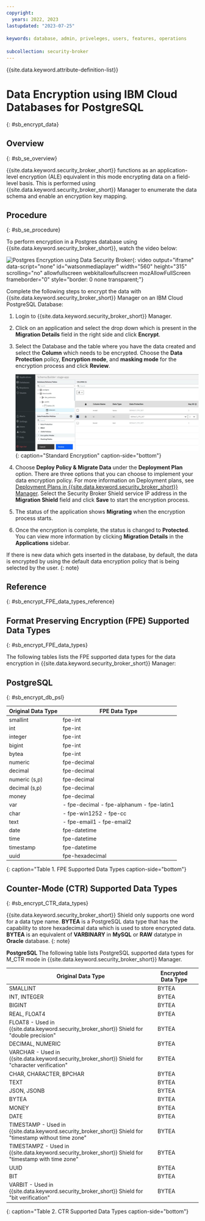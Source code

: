 ```yaml
---
copyright:
  years: 2022, 2023
lastupdated: "2023-07-25"

keywords: database, admin, priveleges, users, features, operations

subcollection: security-broker
---
```


{{site.data.keyword.attribute-definition-list}}

# Data Encryption using IBM Cloud Databases for PostgreSQL
{: #sb_encrypt_data}

## Overview
{: #sb_se_overview}

{{site.data.keyword.security_broker_short}} functions as an application-level encryption (ALE) equivalent in this mode encrypting data on a field-level basis. This is performed using {{site.data.keyword.security_broker_short}} Manager to enumerate the data schema and enable an encryption key mapping.

## Procedure
{: #sb_se_procedure}

To perform encryption in a Postgres database using {{site.data.keyword.security_broker_short}}, watch the video below:

![Postgres Encryption using Data Security Broker](https://video.ibm.com/embed/recorded/132917098){: video output="iframe" data-script="none" id="watsonmediaplayer" width="560" height="315" scrolling="no" allowfullscreen webkitallowfullscreen mozAllowFullScreen frameborder="0" style="border: 0 none transparent;"}

Complete the following steps to encrypt the data with {{site.data.keyword.security_broker_short}} Manager on
an IBM Cloud PostgreSQL Database:

1. Login to {{site.data.keyword.security_broker_short}} Manager.
2. Click on an application and select the drop down which is present in the **Migration Details** field in the right side and click **Encrypt**.
3. Select the Database and the table where you have the data created and select the **Column** which needs to be encrypted. Choose the **Data Protection** policy, **Encryption mode**, and **masking mode** for the encryption process and click **Review**.

   ![Encryption](../images/encryption_schema.svg){: caption="Standard Encryption" caption-side="bottom"}

4. Choose **Deploy Policy & Migrate Data** under the **Deployment Plan** option. There are three options that you can choose to implement your data encryption policy. For more information on Deployment plans, see [Deployment Plans in {{site.data.keyword.security_broker_short}} Manager](/docs/security-broker?topic=security-broker-sb_about#sb-deployment-plans). Select the Security Broker Shield service IP address in the **Migration Shield** field and click **Save** to start the encryption process.

5. The status of the application shows **Migrating** when the encryption process starts.

6. Once the encryption is complete, the status is changed to **Protected**. You can view more information by clicking **Migration Details** in the **Applications** sidebar.

If there is new data which gets inserted in the database, by default, the data is encrypted by using the default data encryption policy that is being selected by the user.
{: note}

## Reference
{: #sb_encrypt_FPE_data_types_reference}

## Format Preserving Encryption (FPE) Supported Data Types
{: #sb_encrypt_FPE_data_types}

The following tables lists the FPE supported data types for the data encryption in {{site.data.keyword.security_broker_short}} Manager:

## PostgreSQL
{: #sb_encrypt_db_psl}

| **Original Data Type** | **FPE Data Type**                         |
|------------------------|-------------------------------------------|
| smallint               | fpe-int                                   |
| int                    | fpe-int                                   |
| integer                | fpe-int                                   |
| bigint                 | fpe-int                                   |
| bytea                  | fpe-int                                   |
| numeric                | fpe-decimal                               |
| decimal                | fpe-decimal                               |
| numeric (s,p)          | fpe-decimal                               |
| decimal (s,p)          | fpe-decimal                               |
| money                  | fpe-decimal                               |
| var                    | - fpe-decimal - fpe-alphanum - fpe-latin1 |
| char                   | - fpe-win1252 - fpe-cc                    |
| text                   | - fpe-email1 - fpe-email2                 |
| date                   | fpe-datetime                              |
| time                   | fpe-datetime                              |
| timestamp              | fpe-datetime                              |
| uuid                   | fpe-hexadecimal                           |
{: caption="Table 1. FPE Supported Data Types caption-side="bottom"}

## Counter-Mode (CTR) Supported Data Types
{: #sb_encrypt_CTR_data_types}

{{site.data.keyword.security_broker_short}} Shield only supports one word for a data type name.
**BYTEA** is a PostgreSQL data type that has the capability to store hexadecimal data which is used to store encrypted data. **BYTEA** is an equivalent of **VARBINARY** in **MySQL** or **RAW** datatype in **Oracle** database.
{: note}

**PostgreSQL**
The following table lists PostgreSQL supported data types for M_CTR mode in {{site.data.keyword.security_broker_short}} Manager. 

| **Original Data Type**                                                            | **Encrypted Data Type** |   |
|-----------------------------------------------------------------------------------|-------------------------|---|
| SMALLINT                                                                          | BYTEA                   |   |
| INT, INTEGER                                                                      | BYTEA                   |   |
| BIGINT                                                                            | BYTEA                   |   |
| REAL, FLOAT4                                                                      | BYTEA                   |   |
| FLOAT8 - Used in {{site.data.keyword.security_broker_short}} Shield  for "double precision"              | BYTEA                   |   |
| DECIMAL, NUMERIC                                                                  | BYTEA                   |   |
| VARCHAR - Used in {{site.data.keyword.security_broker_short}} Shield for "character verification"        | BYTEA                   |   |
| CHAR, CHARACTER, BPCHAR                                                           | BYTEA                   |   |
| TEXT                                                                              | BYTEA                   |   |
| JSON, JSONB                                                                       | BYTEA                   |   |
| BYTEA                                                                             | BYTEA                   |   |
| MONEY                                                                             | BYTEA                   |   |
| DATE                                                                              | BYTEA                   |   |
| TIMESTAMP - Used in {{site.data.keyword.security_broker_short}} Shield for "timestamp without time zone" | BYTEA                   |   |
| TIMESTAMPZ - Used in {{site.data.keyword.security_broker_short}} Shield for "timestamp with time zone"   | BYTEA                   |   |
| UUID                                                                              | BYTEA                   |   |
| BIT                                                                               | BYTEA                   |   |
| VARBIT - Used in {{site.data.keyword.security_broker_short}} Shield for "bit verification"               | BYTEA                   |   |
{: caption="Table 2. CTR Supported Data Types caption-side="bottom"}







